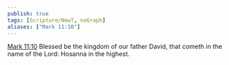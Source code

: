 ```yaml
---
publish: true
tags: [Scripture/NewT, noGraph]
aliases: ["Mark 11:10"]
---
```

[Mark 11:10](https://churchofjesuschrist.org/study/scriptures/nt/mark/11?lang=eng&id=p10#p10) Blessed be the kingdom of our father David, that cometh in the name of the Lord: Hosanna in the highest.
